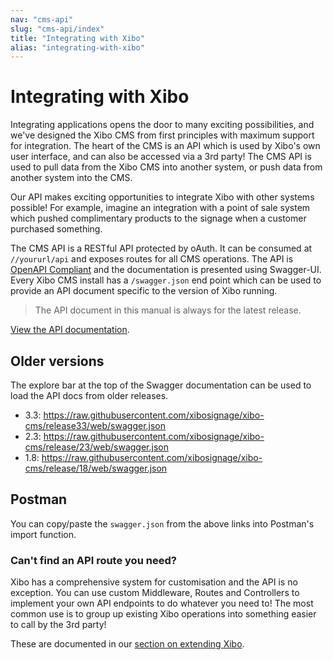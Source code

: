 ```yaml
---
nav: "cms-api"
slug: "cms-api/index"
title: "Integrating with Xibo"
alias: "integrating-with-xibo"
---
```


# Integrating with Xibo

Integrating applications opens the door to many exciting possibilities, and we've designed the Xibo CMS from first principles with maximum support for integration. The heart of the CMS is an API which is used by Xibo's own user interface, and can also be accessed via a 3rd party! The CMS API is used to pull data from the Xibo CMS into another system, or push data from another system into the CMS. 

Our API makes exciting opportunities to integrate Xibo with other systems possible! For example, imagine an integration with a point of sale system which pushed complimentary products to the signage when a customer purchased something.

The CMS API is a RESTful API protected by oAuth. It can be consumed at `//yoururl/api` and exposes routes for all CMS operations. The API is [OpenAPI Compliant](http://swagger.io/) and the documentation is presented using Swagger-UI. Every Xibo CMS install has a `/swagger.json` end point which can be used to provide an API document specific to the version of Xibo running.

>  The API document in this manual is always for the latest release.

[View the API documentation](https://xibo.org.uk/manual/api/).

## Older versions
The explore bar at the top of the Swagger documentation can be used to load the API docs from older releases.

 - 3.3: https://raw.githubusercontent.com/xibosignage/xibo-cms/release33/web/swagger.json
 - 2.3: https://raw.githubusercontent.com/xibosignage/xibo-cms/release/23/web/swagger.json 
 - 1.8: https://raw.githubusercontent.com/xibosignage/xibo-cms/release/18/web/swagger.json

## Postman
You can copy/paste the `swagger.json` from the above links into Postman's import function.

### Can't find an API route you need?

Xibo has a comprehensive system for customisation and the API is no exception. You can use custom Middleware, Routes and Controllers to implement your own API endpoints to do whatever you need to! The most common use is to group up existing Xibo operations into something easier to call by the 3rd party!

These are documented in our [section on extending Xibo](extend).

